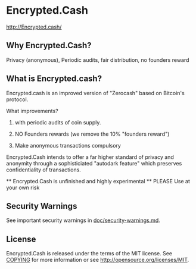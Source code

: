 Encrypted.Cash
==============

http://Encrypted.cash/

Why Encrypted.Cash?
-------------------

Privacy (anonymous), Periodic audits, fair distribution, no founders reward

What is Encrypted.cash?
--------------

Encrypted.cash is an improved version of "Zerocash" based on Bitcoin's protocol.

What improvements?

1) with periodic audits of coin supply.

2) NO Founders rewards (we remove the 10% "founders reward")

3) Make anonymous transactions compulsory

Encrypted.Cash intends to offer a far higher standard of privacy and anonymity through a sophisticiated "autodark feature" which preserves confidentiality of transactions.

** Encrypted.Cash is unfinished and highly experimental ** PLEASE Use at your own risk



Security Warnings
-----------------

See important security warnings in
[doc/security-warnings.md](doc/security-warnings.md).

License
-------

Encrypted.Cash is released under the terms of the MIT license. See [COPYING](COPYING) for more
information or see http://opensource.org/licenses/MIT.

